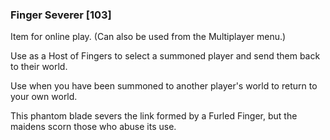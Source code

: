 ### Finger Severer [103]

Item for online play. (Can also be used from the Multiplayer menu.)

Use as a Host of Fingers to select a summoned player and send them back to their world.

Use when you have been summoned to another player's world to return to your own world.

This phantom blade severs the link formed by a Furled Finger, but the maidens scorn those who abuse its use.